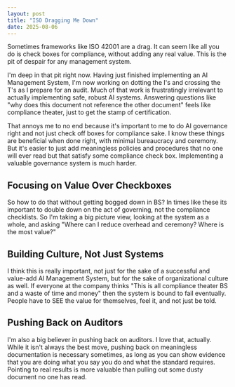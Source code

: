 ```yaml
---
layout: post
title: "ISO Dragging Me Down"
date: 2025-08-06
---
```


Sometimes frameworks like ISO 42001 are a drag. It can seem like all you do is check boxes for compliance, without adding any real value. This is the pit of despair for any management system. 

I'm deep in that pit right now. Having just finished implementing an AI Management System, I'm now working on dotting the I's and crossing the T's as I prepare for an audit. Much of that work is frustratingly irrelevant to actually implementing safe, robust AI systems. Answering questions like "why does this document not reference the other document" feels like compliance theater, just to get the stamp of certification.

That annoys me to no end because it's important to me to do AI governance right and not just check off boxes for compliance sake. I know these things are beneficial when done right, with minimal bureaucracy and ceremony. But it's easier to just add meaningless policies and procedures that no one will ever read but that satisfy some compliance check box. Implementing a valuable governance system is much harder.

## Focusing on Value Over Checkboxes 

So how to do that without getting bogged down in BS? In times like these its important to double down on the act of governing, not the compliance checklists. So I'm taking a big picture view, looking at the system as a whole, and asking "Where can I reduce overhead and ceremony? Where is the most value?"

## Building Culture, Not Just Systems

I think this is really important, not just for the sake of a successful and value-add AI Management System, but for the sake of organizational culture as well. If everyone at the company thinks "This is all compliance theater BS and a waste of time and money" then the system is bound to fail eventually. People have to SEE the value for themselves, feel it, and not just be told.

## Pushing Back on Auditors 

I'm also a big believer in pushing back on auditors. I love that, actually. While it isn't always the best move, pushing back on meaningless documentation is necessary sometimes, as long as you can show evidence that you are doing what you say you do and what the standard requires. Pointing to real results is more valuable than pulling out some dusty document no one has read.